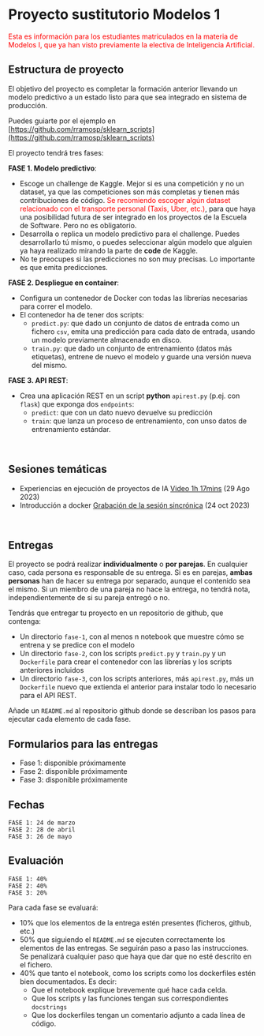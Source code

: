 # Proyecto sustitutorio Modelos 1

<font color="red">Esta es información para los estudiantes matriculados en la materia de Modelos I, que ya han visto previamente la electiva de Inteligencia Artificial.</font>

## Estructura de proyecto

El objetivo del proyecto es completar la formación anterior llevando un modelo predictivo a un estado listo para que sea integrado en sistema de producción. 

Puedes guiarte por el ejemplo en [https://github.com/rramosp/sklearn_scripts](https://github.com/rramosp/sklearn_scripts)

El proyecto tendrá tres fases:

**FASE 1. Modelo predictivo**:
- Escoge un challenge de Kaggle. Mejor si es una competición y no un dataset, ya que las competiciones son más completas y tienen más contribuciones de código. <font color="red">Se recomiendo escoger algún dataset relacionado con el transporte personal (Taxis, Uber, etc.)</font>, para que haya una posibilidad futura de ser integrado en los proyectos de la Escuela de Software. Pero no es obligatorio.
- Desarrolla o replica un modelo predictivo para el challenge. Puedes desarrollarlo tú mismo, o puedes seleccionar algún modelo que alguien ya haya realizado mirando la parte de **code** de Kaggle. 
- No te preocupes si las predicciones no son muy precisas. Lo importante es que emita predicciones.

**FASE 2. Despliegue en container**:
- Configura un contenedor de Docker con todas las librerías necesarias para correr el modelo.
- El contenedor ha de tener dos scripts:
  - `predict.py`: que dado un conjunto de datos de entrada como un fichero `csv`, emita una predicción para cada dato de entrada, usando un modelo previamente almacenado en disco.
  - `train.py`: que dado un conjunto de entrenamiento (datos más etiquetas), entrene de nuevo el modelo y guarde una versión nueva del mismo.

**FASE 3. API REST**:
- Crea una aplicación REST en un script **python** `apirest.py` (p.ej. con `flask`) que exponga dos `endpoints`:
  - `predict`: que con un dato nuevo devuelve su predicción
  - `train`: que lanza un proceso de entrenamiento, con unso datos de entrenamiento estándar.

<br/>

## Sesiones temáticas

- Experiencias en ejecución de proyectos de IA <a href='https://www.youtube.com/watch?v=Wpj80tZXZwc'>Video 1h 17mins</a> (29 Ago 2023)
- Introducción a docker <a href='https://udea.zoom.us/rec/play/vOwql6zvWfFWmYrlEPqAA9noBGTS_LqGCVgiacnwzDMDbWR0OSRSp4C2plW0JfLsGHSDvNbyEPgve7u1.vYoWWj4Lg46AADpt?canPlayFromShare=true&from=my_recording&continueMode=true&componentName=rec-play&originRequestUrl=https%3A%2F%2Fudea.zoom.us%2Frec%2Fshare%2F3uWxP0umRyJRXv-6NexPVtVXjW97-CJxszC6ZQStJ4IbNnYMPes4XWPoZ0pOrWxg.F-GyXrDZgL9aQSnr'>Grabación de la sesión sincrónica</a> (24 oct 2023)

<br/>

## Entregas

El proyecto se podrá realizar **individualmente** o **por parejas**. En cualquier caso, cada persona es responsable de su entrega. Si es en parejas, **ambas personas** han de hacer su entrega por separado, aunque el contenido sea el mismo. Si un miembro de una pareja no hace la entrega, no tendrá nota, independientemente de si su pareja entregó o no.

Tendrás que entregar tu proyecto en un repositorio de github, que contenga:
- Un directorio `fase-1`, con al menos n notebook que muestre cómo se entrena y se predice con el modelo
- Un directorio `fase-2`, con los scripts `predict.py` y `train.py` y un `Dockerfile` para crear el contenedor con las librerías y los scripts anteriores incluidos  
- Un directorio `fase-3`, con los scripts anteriores, más `apirest.py`, más un `Dockerfile` nuevo que extienda el anterior para instalar todo lo necesario para el API REST.

Añade un `README.md` al repositorio github donde se describan los pasos para ejecutar cada elemento de cada fase.

## Formularios para las entregas

- Fase 1: disponible próximamente
- Fase 2: disponible próximamente
- Fase 3: disponible próximamente

## Fechas

    FASE 1: 24 de marzo
    FASE 2: 28 de abril
    FASE 3: 26 de mayo

## Evaluación

    FASE 1: 40%
    FASE 2: 40%
    FASE 3: 20%


Para cada fase se evaluará:
  - 10% que los elementos de la entrega estén presentes (ficheros, github, etc.)
  - 50% que siguiendo el `README.md` se ejecuten correctamente los elementos de las entregas. Se seguirán paso a paso las instrucciones. Se penalizará cualquier paso que haya que dar que no esté descrito en el fichero. 
  - 40% que tanto el notebook, como los scripts como los dockerfiles estén bien documentados. Es decir:
      - Que el notebook explique brevemente qué hace cada celda.
      - Que los scripts y las funciones tengan sus correspondientes `docstrings`
      - Que los dockerfiles tengan un comentario adjunto a cada línea de código.


